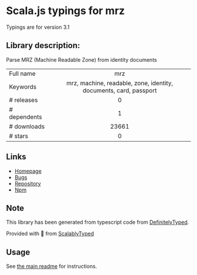 
# Scala.js typings for mrz

Typings are for version 3.1

## Library description:
Parse MRZ (Machine Readable Zone) from identity documents

|                    |                 |
| ------------------ | :-------------: |
| Full name          | mrz |
| Keywords           | mrz, machine, readable, zone, identity, documents, card, passport |
| # releases         | 0 |
| # dependents       | 1 |
| # downloads        | 23661 |
| # stars            | 0 |

## Links
- [Homepage](https://github.com/cheminfo-js/mrz#readme)
- [Bugs](https://github.com/cheminfo-js/mrz/issues)
- [Repository](https://github.com/cheminfo-js/mrz)
- [Npm](https://www.npmjs.com/package/mrz)
    


## Note
This library has been generated from typescript code from [DefinitelyTyped](https://definitelytyped.org).

Provided with :purple_heart: from [ScalablyTyped](https://github.com/oyvindberg/ScalablyTyped)

## Usage
See [the main readme](../../readme.md) for instructions.


